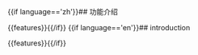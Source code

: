 {{if language=='zh'}}## 功能介绍

{{features}}{{/if}}
{{if language=='en'}}## introduction

{{features}}{{/if}}
